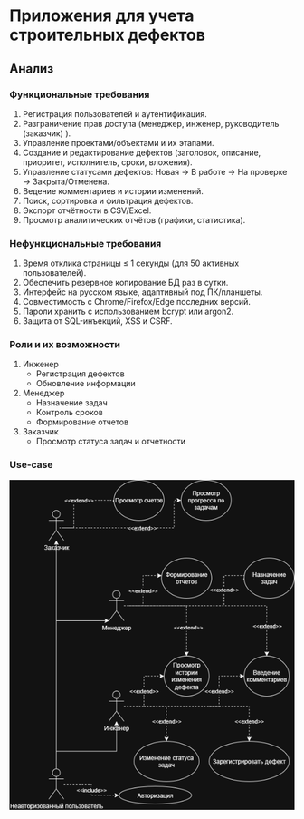 # Приложения для учета строительных дефектов

## Анализ

### Функциональные требования

1. Регистрация пользователей и аутентификация.
2. Разграничение прав доступа (менеджер, инженер, руководитель (заказчик) ).
3. Управление проектами/объектами и их этапами.
4. Создание и редактирование дефектов (заголовок, описание, приоритет, исполнитель, сроки, вложения).
5. Управление статусами дефектов: Новая → В работе → На проверке → Закрыта/Отменена.
6. Ведение комментариев и истории изменений.
7. Поиск, сортировка и фильтрация дефектов.
8. Экспорт отчётности в CSV/Excel.
9. Просмотр аналитических отчётов (графики, статистика).

### Нефункциональные требования

1. Время отклика страницы ≤ 1 секунды (для 50 активных пользователей).
2. Обеспечить резервное копирование БД раз в сутки.
3. Интерфейс на русском языке, адаптивный под ПК/планшеты.
4. Совместимость с Chrome/Firefox/Edge последних версий.
5. Пароли хранить с использованием bcrypt или argon2.
6. Защита от SQL-инъекций, XSS и CSRF.

### Роли и их возможности

1. Инженер
   - Регистрация дефектов
   - Обновление информации
2. Менеджер
   - Назначение задач
   - Контроль сроков
   - Формирование отчетов
3. Заказчик
   - Просмотр статуса задач и отчетности

### Use-case

<img src="img_for_readme/USECASE.drawio.png"/>
